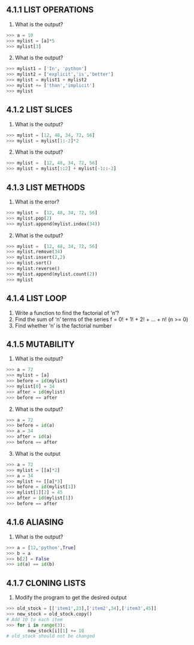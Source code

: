 ## 4.1.1 LIST OPERATIONS

1. What is the output?
```python
>>> a = 10
>>> mylist = [a]*5
>>> mylist[3]
```
2.  What is the output?
```python
>>> mylist1 = ['In', 'python']
>>> mylist2 = ['explicit','is','better']
>>> mylist = mylist1 + mylist2
>>> mylist += ['than','implicit']
>>> mylist
```
## 4.1.2 LIST SLICES
1. What is the output?
```python
>>> mylist = [12, 48, 34, 72, 56]
>>> mylist = mylist[1:-2]*2
```
2. What is the output?
```python
>>> mylist =  [12, 48, 34, 72, 56]
>>> mylist = mylist[::2] + mylist[-1::-2]
```

## 4.1.3 LIST METHODS
1. What is the error?
```python
>>> mylist =  [12, 48, 34, 72, 56]
>>> mylist.pop(2)
>>> mylist.append(mylist.index(34))
```
2. What is the output?
```python
>>> mylist =  [12, 48, 34, 72, 56]
>>> mylist.remove(34)
>>> mylist.insert(2,2)
>>> mylist.sort()
>>> mylist.reverse()
>>> mylist.append(mylist.count(2))
>>> mylist
```

## 4.1.4 LIST LOOP
1.	Write a function to find the factorial of ‘n’?
2.	Find the sum of ‘n’ terms of the series
f = 0! + 1! + 2! + … +  n!  		(n >= 0)
3.	Find whether ‘n’ is the factorial number


## 4.1.5 MUTABILITY
1. What is the output?
```python
>>> a = 72
>>> mylist = [a]
>>> before = id(mylist)
>>> mylist[0] = 34
>>> after = id(mylist)
>>> before == after
```
2. What is the output?
``` python
>>> a = 72
>>> before = id(a)
>>> a = 34
>>> after = id(a)
>>> before == after
```
3. What is the output
```python
>>> a = 72
>>> mylist = [[a]*2]
>>> a = 34
>>> mylist += [[a]*3]
>>> before = id(mylist[1])
>>> mylist[1][2] = 45 
>>> after = id(mylist[1])
>>> before == after
```
## 4.1.6 ALIASING

1. What is the output?
```python
>>> a = [12,'python',True]
>>> b = a
>>> b[2] = False
>>> id(a) == id(b)
```
## 4.1.7 CLONING LISTS
1. Modify the program to get the desired output
```python
>>> old_stock = [['item1',23],['item2',34],['item3',45]]
>>> new_stock = old_stock.copy()
# Add 10 to each item
>>> for i in range(3):
        new_stock[i][1] += 10
# old_stock should not be changed
